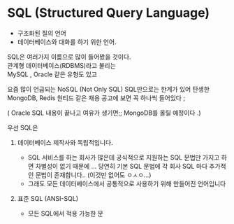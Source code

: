# SQL (Structured Query Language)

- 구조화된 질의 언어
- 데이터베이스와 대화를 하기 위한 언어.


SQL은 여러가지 이름으로 많이 들어봤을 것이다.  
관계형 데이터베이스(RDBMS)라고 불리는   
MySQL , Oracle 같은 유형도 있고   

요즘 많이 언급되는 NoSQL (Not Only SQL) SQL만으로는 한계가 있어 탄생한   
MongoDB, Redis 원티드 같은 채용 공고에 보면 꼭 하나씩 들어있다 ; 


( Oracle SQL 내용이 끝나고 여유가 생기면;; MongoDB를 올릴 예정이다 .)   


우선 SQL은

1. 데이터베이스 제작사와 독립적입니다.
	- SQL 서비스를 하는 회사가 많은데 공식적으로 지원하는 SQL 문법만 가지고 하면 차별성이 없기 때문에 ... 당연히 기본 SQL 문법에 각 회사 SQL 마다 추가적인 문법이 존재합니다.. (이것만 없어도 ㅇㅅㅇ...)
	- 그래도 모든 데이터베이스에서 공통적으로 사용하기 위해 만들어진 언어입니다

2. 표준 SQL (ANSI-SQL)
	- 모든 SQL에서 적용 가능한 문